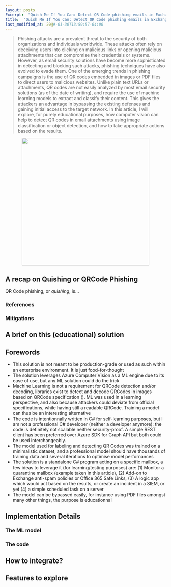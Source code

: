 ```yaml
---
layout: posts
Excerpt:  "Quish Me If You Can: Detect QR Code phishing emails in Exchange using computer vision"
title:  "Quish Me If You Can: Detect QR Code phishing emails in Exchange using computer vision"
last_modified_at: 20@#-01-30T13:59:57-04:00
---
```


> Phishing attacks are a prevalent threat to the security of both organizations and individuals worldwide.
> These attacks often rely on deceiving users into clicking on malicious links or opening malicious attachments that can compromise their credentials or systems.
> However, as email security solutions have become more sophisticated in detecting and blocking such attacks, phishing techniques have also evolved to evade them.
> One of the emerging trends in phishing campaigns is the use of QR codes embedded in images or PDF files to direct users to malicious websites.
> Unlike plain text URLs or attachments, QR codes are not easily analyzed by most email security solutions (as of the date of writing), and require the use of machine learning models to extract and classify their content.
> This gives the attackers an advantage in bypassing the existing defenses and gaining initial access to the target network.
> In this article, I will explore, for purely educational purposes, how computer vision can help to detect QR codes in email attachments using image classification or object detection, and how to take appropriate actions based on the results.

<div style="text-align:center">
<img src="https://i.pinimg.com/736x/2c/ef/ed/2cefed8eff6c9389d9322c1e1d6ebebc--marvel.jpg" width="400px" />
</div>

## A recap on Quishing or QRCode Phishing 

QR Code phishing, or _quishing_, is...

### References
### Mitigations

## A brief on this (educational) solution 

## Forewords

- This solution is not meant to be production-grade or used as such within an enterprise environment. It is just food-for-thought
- The solution leverages Azure Computer Vision as a ML engine due to its ease of use, but any ML solution could do the trick
- Machine Learning is not a requirement for QRCode detection and/or decoding, libraries exist to detect and decode QRCodes in images based on QRCode specification (). ML was used in a learning perspective, and also because attackers could deviate from official specifications, while having still a readable QRCode. Training a model can thus be an interesting alternative
- The code is intentionnally written in C# for self-learning purposes, but I am not a professional C# developer (neither a developer anymore): the code is definitely not scalable neither security-proof. A simple REST client has been preferred over Azure SDK for Graph API but both could be used interchangeably.  
- The model used for labeling and detecting QR Codes was trained on a minimalistic dataset, and a professional model should have thousands of training data and several iterations to optimise model perfornances
- The solution is a standalone C# program acting on a specific mailbox, a few ideas to leverage it (for learning/testing purposes) are: (1) Monitor a quarantine mailbox (example taken in this article), (2) Add-on to Exchange anti-spam policies or Office 365 Safe Links, (3) A logic app which would act based on the results, or create an incident in a SIEM, or yet (4) a simple scheduled task on a server
- The model can be bypassed easily, for instance using PDF files amongst many other things, the purpose is educationnal


## Implementation Details

### The ML model 

### The code 

## How to integrate?

## Features to explore 
